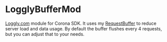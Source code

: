 # LogglyBufferMod
[Loggly.com](https://www.loggly.com "loggly.com") module for Corona SDK. 
It uses my [RequestBuffer](https://github.com/misaelmt/RequestBuffer "RequestBuffer") to reduce server load and data usage. 
By default the buffer flushes every 4 requests, but you can adjust that to your needs.
